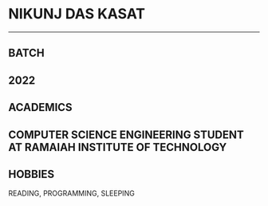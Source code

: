 # NIKUNJ DAS KASAT
---
## BATCH
**2022**
---
## ACADEMICS
**COMPUTER SCIENCE** ENGINEERING STUDENT AT **RAMAIAH INSTITUTE OF TECHNOLOGY**
---
## HOBBIES
READING, PROGRAMMING, SLEEPING